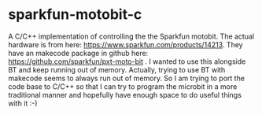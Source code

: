 # sparkfun-motobit-c
A C/C++ implementation of controlling the the Sparkfun motobit. The actual hardware is from here: https://www.sparkfun.com/products/14213. They have an makecode package in github here: https://github.com/sparkfun/pxt-moto-bit . I wanted to use this alongside BT and keep running out of memory. Actually, trying to use BT with makecode seems to always run out of memory. So I am trying to port the code base to C/C++ so that I can try to program the microbit in a more traditional manner and hopefully have enough space to do useful things with it :-)
